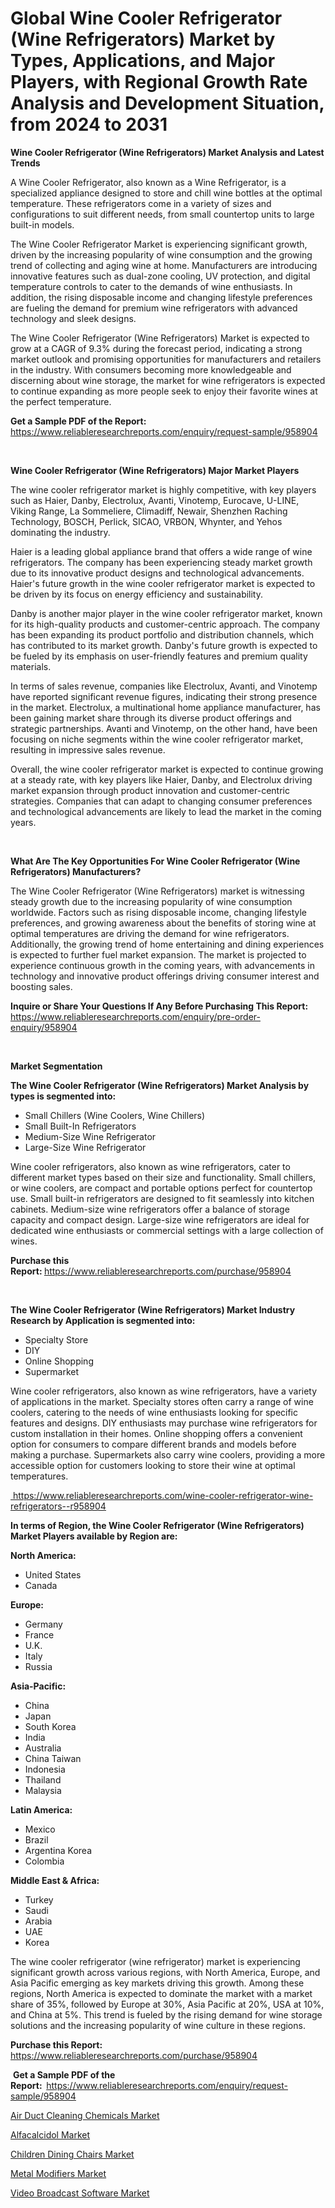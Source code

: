 <p><h1>Global Wine Cooler Refrigerator (Wine Refrigerators) Market by Types, Applications, and Major Players, with Regional Growth Rate Analysis and Development Situation, from 2024 to 2031</h1></p><p><strong>Wine Cooler Refrigerator (Wine Refrigerators) Market Analysis and Latest Trends</strong></p>
<p><p>A Wine Cooler Refrigerator, also known as a Wine Refrigerator, is a specialized appliance designed to store and chill wine bottles at the optimal temperature. These refrigerators come in a variety of sizes and configurations to suit different needs, from small countertop units to large built-in models.</p><p>The Wine Cooler Refrigerator Market is experiencing significant growth, driven by the increasing popularity of wine consumption and the growing trend of collecting and aging wine at home. Manufacturers are introducing innovative features such as dual-zone cooling, UV protection, and digital temperature controls to cater to the demands of wine enthusiasts. In addition, the rising disposable income and changing lifestyle preferences are fueling the demand for premium wine refrigerators with advanced technology and sleek designs.</p><p>The Wine Cooler Refrigerator (Wine Refrigerators) Market is expected to grow at a CAGR of 9.3% during the forecast period, indicating a strong market outlook and promising opportunities for manufacturers and retailers in the industry. With consumers becoming more knowledgeable and discerning about wine storage, the market for wine refrigerators is expected to continue expanding as more people seek to enjoy their favorite wines at the perfect temperature.</p></p>
<p><strong>Get a Sample PDF of the Report:&nbsp;</strong> <a href="https://www.reliableresearchreports.com/enquiry/request-sample/958904">https://www.reliableresearchreports.com/enquiry/request-sample/958904</a></p>
<p>&nbsp;</p>
<p><strong>Wine Cooler Refrigerator (Wine Refrigerators) Major Market Players</strong></p>
<p><p>The wine cooler refrigerator market is highly competitive, with key players such as Haier, Danby, Electrolux, Avanti, Vinotemp, Eurocave, U-LINE, Viking Range, La Sommeliere, Climadiff, Newair, Shenzhen Raching Technology, BOSCH, Perlick, SICAO, VRBON, Whynter, and Yehos dominating the industry.</p><p>Haier is a leading global appliance brand that offers a wide range of wine refrigerators. The company has been experiencing steady market growth due to its innovative product designs and technological advancements. Haier's future growth in the wine cooler refrigerator market is expected to be driven by its focus on energy efficiency and sustainability.</p><p>Danby is another major player in the wine cooler refrigerator market, known for its high-quality products and customer-centric approach. The company has been expanding its product portfolio and distribution channels, which has contributed to its market growth. Danby's future growth is expected to be fueled by its emphasis on user-friendly features and premium quality materials.</p><p>In terms of sales revenue, companies like Electrolux, Avanti, and Vinotemp have reported significant revenue figures, indicating their strong presence in the market. Electrolux, a multinational home appliance manufacturer, has been gaining market share through its diverse product offerings and strategic partnerships. Avanti and Vinotemp, on the other hand, have been focusing on niche segments within the wine cooler refrigerator market, resulting in impressive sales revenue.</p><p>Overall, the wine cooler refrigerator market is expected to continue growing at a steady rate, with key players like Haier, Danby, and Electrolux driving market expansion through product innovation and customer-centric strategies. Companies that can adapt to changing consumer preferences and technological advancements are likely to lead the market in the coming years.</p></p>
<p>&nbsp;</p>
<p><strong>What Are The Key Opportunities For Wine Cooler Refrigerator (Wine Refrigerators) Manufacturers?</strong></p>
<p><p>The Wine Cooler Refrigerator (Wine Refrigerators) market is witnessing steady growth due to the increasing popularity of wine consumption worldwide. Factors such as rising disposable income, changing lifestyle preferences, and growing awareness about the benefits of storing wine at optimal temperatures are driving the demand for wine refrigerators. Additionally, the growing trend of home entertaining and dining experiences is expected to further fuel market expansion. The market is projected to experience continuous growth in the coming years, with advancements in technology and innovative product offerings driving consumer interest and boosting sales.</p></p>
<p><strong>Inquire or Share Your Questions If Any Before Purchasing This Report:</strong> <a href="https://www.reliableresearchreports.com/enquiry/pre-order-enquiry/958904">https://www.reliableresearchreports.com/enquiry/pre-order-enquiry/958904</a></p>
<p>&nbsp;</p>
<p><strong>Market Segmentation</strong></p>
<p><strong>The Wine Cooler Refrigerator (Wine Refrigerators) Market Analysis by types is segmented into:</strong></p>
<p><ul><li>Small Chillers (Wine Coolers, Wine Chillers)</li><li>Small Built-In Refrigerators</li><li>Medium-Size Wine Refrigerator</li><li>Large-Size Wine Refrigerator</li></ul></p>
<p><p>Wine cooler refrigerators, also known as wine refrigerators, cater to different market types based on their size and functionality. Small chillers, or wine coolers, are compact and portable options perfect for countertop use. Small built-in refrigerators are designed to fit seamlessly into kitchen cabinets. Medium-size wine refrigerators offer a balance of storage capacity and compact design. Large-size wine refrigerators are ideal for dedicated wine enthusiasts or commercial settings with a large collection of wines.</p></p>
<p><strong>Purchase this Report:&nbsp;</strong><a href="https://www.reliableresearchreports.com/purchase/958904">https://www.reliableresearchreports.com/purchase/958904</a></p>
<p>&nbsp;</p>
<p><strong>The Wine Cooler Refrigerator (Wine Refrigerators) Market Industry Research by Application is segmented into:</strong></p>
<p><ul><li>Specialty Store</li><li>DIY</li><li>Online Shopping</li><li>Supermarket</li></ul></p>
<p><p>Wine cooler refrigerators, also known as wine refrigerators, have a variety of applications in the market. Specialty stores often carry a range of wine coolers, catering to the needs of wine enthusiasts looking for specific features and designs. DIY enthusiasts may purchase wine refrigerators for custom installation in their homes. Online shopping offers a convenient option for consumers to compare different brands and models before making a purchase. Supermarkets also carry wine coolers, providing a more accessible option for customers looking to store their wine at optimal temperatures.</p></p>
<p><a href="https://www.reliableresearchreports.com/wine-cooler-refrigerator-wine-refrigerators--r958904">&nbsp;https://www.reliableresearchreports.com/wine-cooler-refrigerator-wine-refrigerators--r958904</a></p>
<p><strong>In terms of Region, the Wine Cooler Refrigerator (Wine Refrigerators) Market Players available by Region are:</strong></p>
<p>
    <p> <strong> North America: </strong>
        <ul>
            <li>United States</li>
            <li>Canada</li>
        </ul>
        </p> 
    <p> <strong> Europe: </strong>
        <ul>
            <li>Germany</li>
            <li>France</li>
            <li>U.K.</li>
            <li>Italy</li>
            <li>Russia</li>
        </ul>
        </p> 
    <p> <strong> Asia-Pacific: </strong>
        <ul>
            <li>China</li>
            <li>Japan</li>
            <li>South Korea</li>
            <li>India</li>
            <li>Australia</li>
            <li>China Taiwan</li>
            <li>Indonesia</li>
            <li>Thailand</li>
            <li>Malaysia</li>
        </ul>
        </p> 
    <p> <strong> Latin America: </strong>
        <ul>
            <li>Mexico</li>
            <li>Brazil</li>
            <li>Argentina Korea</li>
            <li>Colombia</li>
        </ul>
        </p> 
    <p> <strong> Middle East & Africa: </strong>
        <ul>
            <li>Turkey</li>
            <li>Saudi</li>
            <li>Arabia</li>
            <li>UAE</li>
            <li>Korea</li>
        </ul>
    </p>
    </p>
<p><p>The wine cooler refrigerator (wine refrigerator) market is experiencing significant growth across various regions, with North America, Europe, and Asia Pacific emerging as key markets driving this growth. Among these regions, North America is expected to dominate the market with a market share of 35%, followed by Europe at 30%, Asia Pacific at 20%, USA at 10%, and China at 5%. This trend is fueled by the rising demand for wine storage solutions and the increasing popularity of wine culture in these regions.</p></p>
<p><strong>Purchase this Report: </strong><a href="https://www.reliableresearchreports.com/purchase/958904">https://www.reliableresearchreports.com/purchase/958904</a></p>
<p>&nbsp;<strong>Get a Sample PDF of the Report:&nbsp;&nbsp;</strong><a href="https://www.reliableresearchreports.com/enquiry/request-sample/958904">https://www.reliableresearchreports.com/enquiry/request-sample/958904</a></p>
<p><strong></strong></p>
<p><p><a href="https://medium.com/@richard.james09789/air-duct-cleaning-chemicals-market-growth-outlook-from-2024-to-2031-and-it-is-projecting-at-7-8-4ef77905b6a1">Air Duct Cleaning Chemicals Market</a></p><p><a href="https://issuu.com/reportprime-2/docs/alfacalcidol-market-size-2030.pptx">Alfacalcidol Market</a></p><p><a href="https://github.com/dylanObrien626/Market-Research-Report-List-1/blob/main/children-dining-chairs-market.md">Children Dining Chairs Market</a></p><p><a href="https://medium.com/@rebecca.smith5467/metal-modifiers-market-size-is-growing-at-cagr-of-4-5-1035bf9dde3f">Metal Modifiers Market</a></p><p><a href="https://issuu.com/reportprime-2/docs/video-broadcast-software-market-size-2030.pptx">Video Broadcast Software Market</a></p></p>